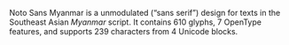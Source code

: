 Noto Sans Myanmar is a unmodulated (“sans serif”) design for texts in the Southeast Asian _Myanmar_ script. It contains 610 glyphs, 7 OpenType features, and supports 239 characters from 4 Unicode blocks.